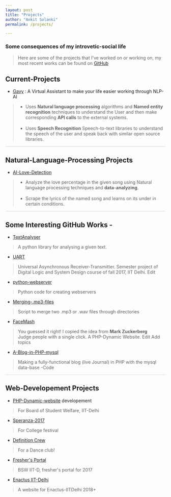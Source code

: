 ```yaml
---
layout: post
title: "Projects"
author: "Ankit Solanki"
permalink: /projects/

---
```


### Some consequences of my introvetic-social life

> Here are some of the projects that I've worked on or working on, my most recent works can be found on [GitHub](http://www.github.com/techcentaur) 

## Current-Projects

-  [Gavy](https://github.com/Gavy-VA) : A Virtual Assistant to make your life easier working through NLP-AI

> - Uses <b>Natural language processing</b> algorithms and <b>Named entity recognition</b> techniques to understand the User and then make corresponding <b>API calls</b> to the external systems. <br><br>
> - Uses <b>Speech Recognition</b> Speech-to-text libraries to understand the speech of the user and speak back with similar open source libraries.

<hr style="opacity: 0.2">

## Natural-Language-Processing Projects

-  [AI-Love-Detection](https://github.com/techcentaur/AI-Love-Detection)

> - Analyze the love percentage in the given song using Natural language processing techniques and <b>data-analyzing</b>. <br><br>
> - Scrape the lyrics of the named song and learns on its under in certain conditions.

<hr style="opacity: 0.2">

## Some Interesting GitHub Works - 

- [TextAnalyser](https://github.com/techcentaur/TextAnalyser)
> A python library for analysing a given text.
- [UART](https://github.com/techcentaur/UART-Project)
> Universal Asynchronous Receiver-Transmitter. Semester project of Digital Logic and System Design course of fall 2017, IIT Delhi. Edit
- [python-webserver](https://github.com/techcentaur/python-webserver)
> Python code for creating webservers
- [Merging-.mp3-files](https://github.com/techcentaur/Merging-.mp3-files)
> Script to merge two .mp3 or .wav files through directories
- [FaceMash](https://github.com/techcentaur/Facemash)
> You guessed it right! I copied the idea from <b>Mark Zuckerberg</b><br>
> Judge people with a single click. A PHP-Dynamic Website. Edit
Add topics
- [A-Blog-in-PHP-mysql](https://github.com/techcentaur/A-Blog-in-PHP-mysql)
> Making a fully-functional blog (live Journal) in PHP with the mysql data-base -Code

<hr style="opacity: 0.2">


## Web-Developement Projects

-  [PHP-Dynamic-website](http://bsw.iitd.ac.in/) developement
> For Board of Student Welfare, IIT-Delhi
-  [Speranza-2017](http://bsw.iitd.ac.in/speranza) 
> For College festival
- [Definition Crew](http://definitioncrew.com/)
> For a Dance club!
-  [Fresher's Portal](http://bsw.iitd.ac.in/freshers17)
> BSW IIT-D, fresher's portal for 2017
- [Enactus IIT-Delhi](https://techcentaur.github.io/EnactusIITD-Website/)
> A website for Enactus-IITDelhi 2018+